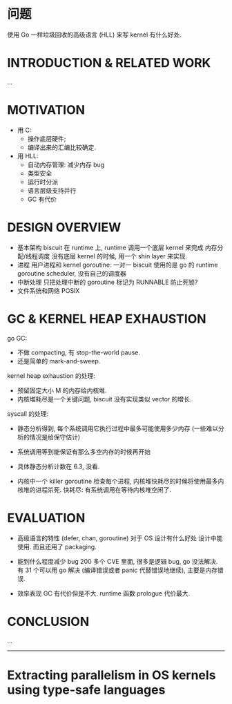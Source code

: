 # 问题
使用 Go 一样垃圾回收的高级语言 (HLL) 来写 kernel 有什么好处.


# INTRODUCTION & RELATED WORK
...


# MOTIVATION
* 用 C:
	- 操作底层硬件;
	- 编译出来的汇编比较确定.
* 用 HLL:
	- 自动内存管理: 减少内存 bug
	- 类型安全
	- 运行时分派
	- 语言层级支持并行
	- GC 有代价


# DESIGN OVERVIEW
* 基本架构
	biscuit 在 runtime 上, runtime 调用一个底层 kernel 来完成 内存分配/线程调度
	没有底层 kernel 的时候, 用一个 shin layer 来实现.
* 进程
	用户进程和 kernel goroutine: 一对一
	biscuit 使用的是 go 的 runtime goroutine scheduler,
	没有自己的调度器
* 中断处理
	只把处理中断的 goroutine 标记为 RUNNABLE
	防止死锁?
* 文件系统和网络
	POSIX


# GC & KERNEL HEAP EXHAUSTION
go GC:
* 不做 compacting, 有 stop-the-world pause.
* 还是简单的 mark-and-sweep.

kernel heap exhaustion 的处理:
* 预留固定大小 M 的内存给内核堆.
* 内核堆耗尽是一个关键问题, biscuit 没有实现类似 vector 的增长.

syscall 的处理:
* 静态分析得到, 每个系统调用它执行过程中最多可能使用多少内存 
  (一些难以分析的情况是给保守估计)
* 系统调用等到能保证有那么多空内存的时候再开始
* 具体静态分析计数在 6.3, 没看.

* 内核中一个 killer goroutine 检查每个进程,
  内核堆快耗尽的时候将使用最多内核堆的进程杀死.
  快耗尽: 有系统调用在等待内核堆空闲了.


# EVALUATION
* 高级语言的特性 (defer, chan, goroutine) 对于 OS 设计有什么好处
	设计中能使用. 而且还用了 packaging.

* 能到什么程度减少 bug
	200 多个 CVE 里面, 很多是逻辑 bug, go 没法解决.
	有 31 个可以用 go 解决 (编译错误或者 panic 代替错误地继续),
	主要是内存错误.

* 效率表现
	GC 有代价但是不大. runtime 函数 prologue 代价最大.


# CONCLUSION
...

------------------------------------------------------------------------------
# Extracting parallelism in OS kernels using type-safe languages
